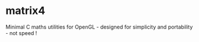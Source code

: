 # matrix4
Minimal C maths utilities for OpenGL - designed for simplicity and portability - not speed !
